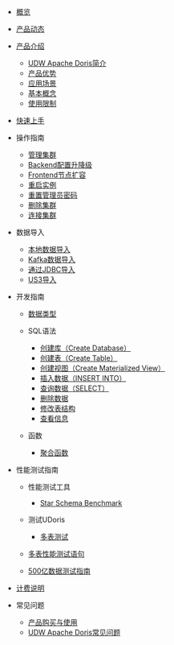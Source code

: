 
* [概览](/udoris/README)
* [产品动态](/udoris/dynamics)
* [产品介绍](/udoris/architecture)
    * [UDW Apache Doris简介](/udoris/architecture/simple_intro)
    * [产品优势](/udoris/architecture/advantages)
    * [应用场景](/udoris/architecture/scenarios)
    * [基本概念](/udoris/architecture/basic_concept)
    * [使用限制](/udoris/architecture/limit)
* [快速上手](/udoris/gettingstart)
* 操作指南
    * [管理集群](/udoris/operation_guide/manage_cluster)
    * [Backend配置升降级](/udoris/operation_guide/resize_cluster)
    * [Frontend节点扩容](/udoris/operation_guide/frontend_resize_node)
    * [重启实例](/udoris/operation_guide/restart_cluster)
    * [重置管理员密码](/udoris/operation_guide/reset_password)
    * [删除集群](/udoris/operation_guide/delete_cluster)
    * [连接集群](/udoris/operation_guide/connect_cluster)
* 数据导入
    * [本地数据导入](/udoris/dump_data/local_data)
    * [Kafka数据导入](/udoris/dump_data/kafka_data)
    * [通过JDBC导入](/udoris/dump_data/jdbc_data)
    * [US3导入](/udoris/dump_data/us3_data)
* 开发指南

    * [数据类型](/udoris/developer/data_type)
    * SQL语法
      * [创建库（Create Database）](/udoris/developer/sql_grammar/create_database)
      * [创建表（Create Table）](/udoris/developer/sql_grammar/create_table)
      * [创建视图（Create Materialized View）](/udoris/developer/sql_grammar/materialized_view)
      * [插入数据（INSERT INTO）](/udoris/developer/sql_grammar/insert_into)
      * [查询数据（SELECT）](/udoris/developer/sql_grammar/select)
      * [删除数据](/udoris/developer/sql_grammar/delete)
      * [修改表结构](/udoris/developer/sql_grammar/modify_table)
      * [查看信息](/udoris/developer/sql_grammar/show_info)
    * 函数
    
      * [聚合函数](/udoris/developer/functions/aggregation)
* 性能测试指南
    * 性能测试工具
    
      * [Star Schema Benchmark](/udoris/test/tool/ssb)
    * 测试UDoris
      
      * [多表测试](/udoris/test/udoris_test/multiple)
    * [多表性能测试语句](/udoris/test/multiple_query)
    * [500亿数据测试指南](/udoris/test/50billion)
* [计费说明](/udoris/price)
* 常见问题

    * [产品购买与使用](/udoris/problem/product_use)
    * [UDW Apache Doris常见问题](/udoris/problem/doris_use)

